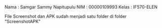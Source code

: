 Nama : Samgar Sammy Napitupulu NIM : 00000109993 Kelas : IF570-ELEN

File Screenshot dan APK sudah menjadi satu folder di folder "ScreenshotAPK"
